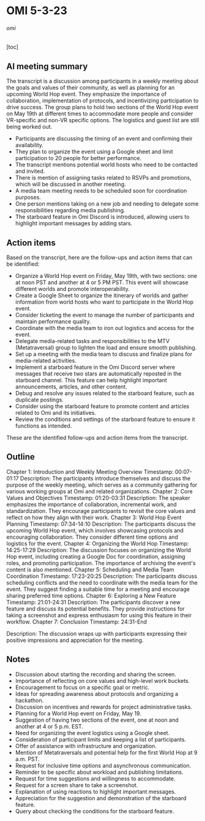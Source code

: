 # OMI 5-3-23

###### omi

[toc]


## AI meeting summary
The transcript is a discussion among participants in a weekly meeting about the goals and values of their community, as well as planning for an upcoming World Hop event. They emphasize the importance of collaboration, implementation of protocols, and incentivizing participation to drive success. The group plans to hold two sections of the World Hop event on May 19th at different times to accommodate more people and consider VR-specific and non-VR specific options. The logistics and guest list are still being worked out.

- Participants are discussing the timing of an event and confirming their availability.
- They plan to organize the event using a Google sheet and limit participation to 20 people for better performance.
- The transcript mentions potential world hosts who need to be contacted and invited.
- There is mention of assigning tasks related to RSVPs and promotions, which will be discussed in another meeting.
- A media team meeting needs to be scheduled soon for coordination purposes.
- One person mentions taking on a new job and needing to delegate some responsibilities regarding media publishing.
- The starboard feature in Omi Discord is introduced, allowing users to highlight important messages by adding stars.

## Action items
Based on the transcript, here are the follow-ups and action items that can be identified:

- Organize a World Hop event on Friday, May 19th, with two sections: one at noon PST and another at 4 or 5 PM PST. This event will showcase different worlds and promote interoperability.
- Create a Google Sheet to organize the itinerary of worlds and gather information from world hosts who want to participate in the World Hop event.
- Consider ticketing the event to manage the number of participants and maintain performance quality.
- Coordinate with the media team to iron out logistics and access for the event.
- Delegate media-related tasks and responsibilities to the MTV (Metatraversal) group to lighten the load and ensure smooth publishing.
- Set up a meeting with the media team to discuss and finalize plans for media-related activities.
- Implement a starboard feature in the Omi Discord server where messages that receive two stars are automatically reposted in the starboard channel. This feature can help highlight important announcements, articles, and other content.
- Debug and resolve any issues related to the starboard feature, such as duplicate postings.
- Consider using the starboard feature to promote content and articles related to Omi and its initiatives.
- Review the conditions and settings of the starboard feature to ensure it functions as intended.

These are the identified follow-ups and action items from the transcript.

## Outline
Chapter 1: Introduction and Weekly Meeting Overview
Timestamp: 00:07-01:17
Description: The participants introduce themselves and discuss the purpose of the weekly meeting, which serves as a community gathering for various working groups at Omi and related organizations.
Chapter 2: Core Values and Objectives
Timestamp: 01:20-03:31
Description: The speaker emphasizes the importance of collaboration, incremental work, and standardization. They encourage participants to revisit the core values and reflect on how they align with their work.
Chapter 3: World Hop Event Planning
Timestamp: 07:34-14:10
Description: The participants discuss the upcoming World Hop event, which involves showcasing protocols and encouraging collaboration. They consider different time options and logistics for the event.
Chapter 4: Organizing the World Hop
Timestamp: 14:25-17:29
Description: The discussion focuses on organizing the World Hop event, including creating a Google Doc for coordination, assigning roles, and promoting participation. The importance of archiving the event's content is also mentioned.
Chapter 5: Scheduling and Media Team Coordination
Timestamp: 17:23-20:25
Description: The participants discuss scheduling conflicts and the need to coordinate with the media team for the event. They suggest finding a suitable time for a meeting and encourage sharing preferred time options.
Chapter 6: Exploring a New Feature
Timestamp: 21:01-24:31
Description: The participants discover a new feature and discuss its potential benefits. They provide instructions for taking a screenshot and express enthusiasm for using this feature in their workflow.
Chapter 7: Conclusion
Timestamp: 24:31-End

Description: The discussion wraps up with participants expressing their positive impressions and appreciation for the meeting.

## Notes

- Discussion about starting the recording and sharing the screen.
- Importance of reflecting on core values and high-level work buckets.
- Encouragement to focus on a specific goal or metric.
- Ideas for spreading awareness about protocols and organizing a hackathon.
- Discussion on incentives and rewards for project administrative tasks.
- Planning for a World Hop event on Friday, May 19.
- Suggestion of having two sections of the event, one at noon and another at 4 or 5 p.m. EST.
- Need for organizing the event logistics using a Google sheet.
- Consideration of participant limits and keeping a list of participants.
- Offer of assistance with infrastructure and organization.
- Mention of Metatraversals and potential help for the first World Hop at 9 a.m. PST.
- Request for inclusive time options and asynchronous communication.
- Reminder to be specific about workload and publishing limitations.
- Request for time suggestions and willingness to accommodate.
- Request for a screen share to take a screenshot.
- Explanation of using reactions to highlight important messages.
- Appreciation for the suggestion and demonstration of the starboard feature.
- Query about checking the conditions for the starboard feature.